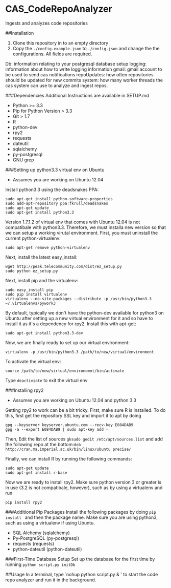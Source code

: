 CAS_CodeRepoAnalyzer
====================

Ingests and analyzes code repositories

##Installation
1. Clone this repository in to an empty directory
2. Copy the `./config.example.json` to `./config.json` and change the
the configurations. All fields are required.

Db: information relating to your postgresql database setup
logging: information about how to write logging information
gmail: gmail account to be used to send cas notifications
repoUpdates: how often repositories should be updated for new commits
system: how many worker threads the cas system can use to analyze and ingest repos.

###Dependencies
Additional Instructions are available in SETUP.md
* Python  >= 3.3
* Pip for Python Version > 3.3
* Git > 1.7
* R
* python-dev
* rpy2
* requests
* dateutil
* sqlalchemy
* py-postgresql
* GNU grep

###Setting up python3.3 virtual env on Ubuntu
* Assumes you are working on Ubuntu 12.04

Install python3.3 using the deadsnakes PPA:

```
sudo apt-get install python-software-properties
sudo add-apt-repository ppa:fkrull/deadsnakes
sudo apt-get update
sudo apt-get install python3.3
```

Version 1.7.1.2 of virtual env that comes with Ubuntu 12.04 is not compatibale with python3.3.
Therefore, we must installa new version so that we can setup a working virutal environment. First,
you must uninstall the current python-virtualenv:

```
sudo apt-get remove python-virtualenv
```

Next, install the latest easy_install:

```
wget http://peak.telecommunity.com/dist/ez_setup.py
sudo python ez_setup.py
```

Next, install pip and the virtualenv:

```
sudo easy_install pip
sudo pip install virtualenv
virtualenv --no-site-packages --distribute -p /usr/bin/python3.3 ~/.virtualenvs/pywork3
```

By default, typically we don't have the python-dev available for python3 on Ubuntu after setting up a new
virtual environment for it and so have to install it as it's a dependency for rpy2. Install this with apt-get:

```
sudo apt-get install python3.3-dev
```

Now, we are finally ready to set up our virtual environment:

```
virtualenv -p /usr/bin/python3.3 /path/to/new/virtual/environment
```

To activate the virtual env:

```
source /path/to/new/virtual/environemnt/bin/activate
```

Type `deactiviate` to exit the virtual env

###Installing rpy2
* Assumes you are working on Ubuntu 12.04 and python 3.3

Getting rpy2 to work can be a bit tricky. First, make sure R is installed. To do this, first
get the repository SSL key and import it to apt by doing

  ```
  gpg --keyserver keyserver.ubuntu.com --recv-key E084DAB9
  gpg -a --export E084DAB9 | sudo apt-key add -
  ```

Then, Edit the list of sources `gksudo gedit /etc/apt/sources.list` and add the following repo at the bottom:`deb http://cran.ma.imperial.ac.uk/bin/linux/ubuntu precise/`

Finally, we can install R by running the following commands:

  ```
  sudo apt-get update
  sudo apt-get install r-base
  ```

Now we are ready to install rpy2. Make sure python version 3 or greater is in use (3.2 is not compatibale, however), such as by using a virtualenv and run

```
pip install rpy2
```

###Additional Pip Packages
Install the following packages by doing `pip install `  and then the package
name. Make sure you are using python3, such as using a virtualenv if using Ubuntu.

* SQL Alchemy (sqlalchemy)
* Py-PostgreSQL (py-postgresql)
* requests (requests)
* python-dateutil (python-dateutil)

###First-Time Database Setup
Set up the database for the first time by running `python script.py initDb`

##Usage
In a terminal, type `nohup python script.py & ' to start the code repo analyzer and run it in the background.
